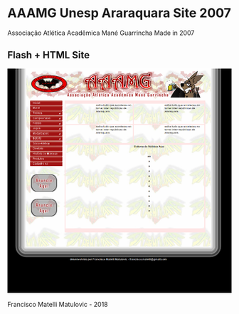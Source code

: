 # AAAMG Unesp Araraquara Site 2007
Associação Atlética Acadêmica Mané Guarrincha
Made in 2007

## Flash + HTML Site

![AAAMG Unesp Araraquara Site 2007](2018-06-11-06-aaamg.png)


Francisco Matelli Matulovic - 2018